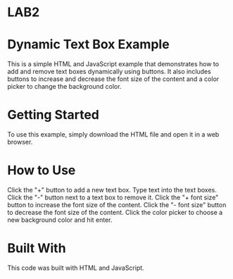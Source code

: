 # LAB2
# Dynamic Text Box Example
This is a simple HTML and JavaScript example that demonstrates how to add and remove text boxes dynamically using buttons. It also includes buttons to increase and decrease the font size of the content and a color picker to change the background color.
# Getting Started
To use this example, simply download the HTML file and open it in a web browser.
# How to Use
Click the "+" button to add a new text box.
Type text into the text boxes.
Click the "-" button next to a text box to remove it.
Click the "+ font size" button to increase the font size of the content.
Click the "- font size" button to decrease the font size of the content.
Click the color picker to choose a new background color and hit enter.
# Built With
This code was built with HTML and JavaScript.

